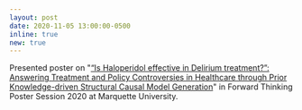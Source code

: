 ```yaml
---
layout: post
date: 2020-11-05 13:00:00-0500
inline: true
new: true
---
```


Presented poster on "<u>“Is Haloperidol effective in Delirium treatment?”: Answering Treatment and Policy Controversies in Healthcare through Prior Knowledge-driven Structural Causal Model Generation</u>" in Forward Thinking Poster Session 2020 at Marquette University.
